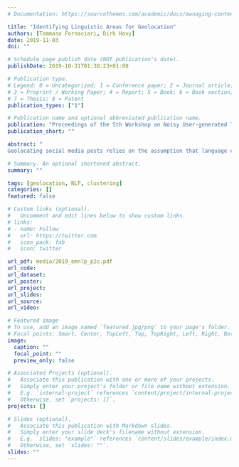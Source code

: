 ```yaml
---
# Documentation: https://sourcethemes.com/academic/docs/managing-content/

title: "Identifying Linguistic Areas for Geolocation"
authors: [Tommaso Fornaciari, Dirk Hovy]
date: 2019-11-03
doi: ""

# Schedule page publish date (NOT publication's date).
publishDate: 2019-10-31T01:38:23+01:00

# Publication type.
# Legend: 0 = Uncategorized; 1 = Conference paper; 2 = Journal article;
# 3 = Preprint / Working Paper; 4 = Report; 5 = Book; 6 = Book section;
# 7 = Thesis; 8 = Patent
publication_types: ["1"]

# Publication name and optional abbreviated publication name.
publication: "Proceedings of the 5th Workshop on Noisy User-generated Text (WNUT)"
publication_short: ""

abstract: "
Geolocating social media posts relies on the assumption that language carries sufficient geographic information. However, locations are usually given as continuous latitude/longitude tuples, so we first need to define discrete geographic regions that can serve as labels. Most studies use some form of clustering to discretize the continuous coordinates (Han et al., 2016). However, the resulting regions do not always correspond to existing linguistic areas. Consequently, accuracy at 100 miles tends to be good, but degrades for finer-grained distinctions, when different linguistic regions get lumped together. We describe a new algorithm, Point-to-City (P2C), an iterative k-d tree-based method for clustering geographic coordinates and associating them with towns. We create three sets of labels at different levels of granularity, and compare performance of a state-of-the-art geolocation model trained and tested with P2C labels to one with regular k-d tree labels. Even though P2C results in substantially more labels than the baseline, model accuracy increases significantly over using traditional labels at the fine-grained level, while staying comparable at 100 miles. The results suggest that identifying meaningful linguistic areas is crucial for improving geolocation at a fine-grained level."

# Summary. An optional shortened abstract.
summary: ""

tags: [geolocation, NLP, clustering]
categories: []
featured: false

# Custom links (optional).
#   Uncomment and edit lines below to show custom links.
# links:
# - name: Follow
#   url: https://twitter.com
#   icon_pack: fab
#   icon: twitter

url_pdf: media/2019_emnlp_p2c.pdf
url_code:
url_dataset:
url_poster:
url_project:
url_slides:
url_source:
url_video:

# Featured image
# To use, add an image named `featured.jpg/png` to your page's folder. 
# Focal points: Smart, Center, TopLeft, Top, TopRight, Left, Right, BottomLeft, Bottom, BottomRight.
image:
  caption: ""
  focal_point: ""
  preview_only: false

# Associated Projects (optional).
#   Associate this publication with one or more of your projects.
#   Simply enter your project's folder or file name without extension.
#   E.g. `internal-project` references `content/project/internal-project/index.md`.
#   Otherwise, set `projects: []`.
projects: []

# Slides (optional).
#   Associate this publication with Markdown slides.
#   Simply enter your slide deck's filename without extension.
#   E.g. `slides: "example"` references `content/slides/example/index.md`.
#   Otherwise, set `slides: ""`.
slides: ""
---
```


